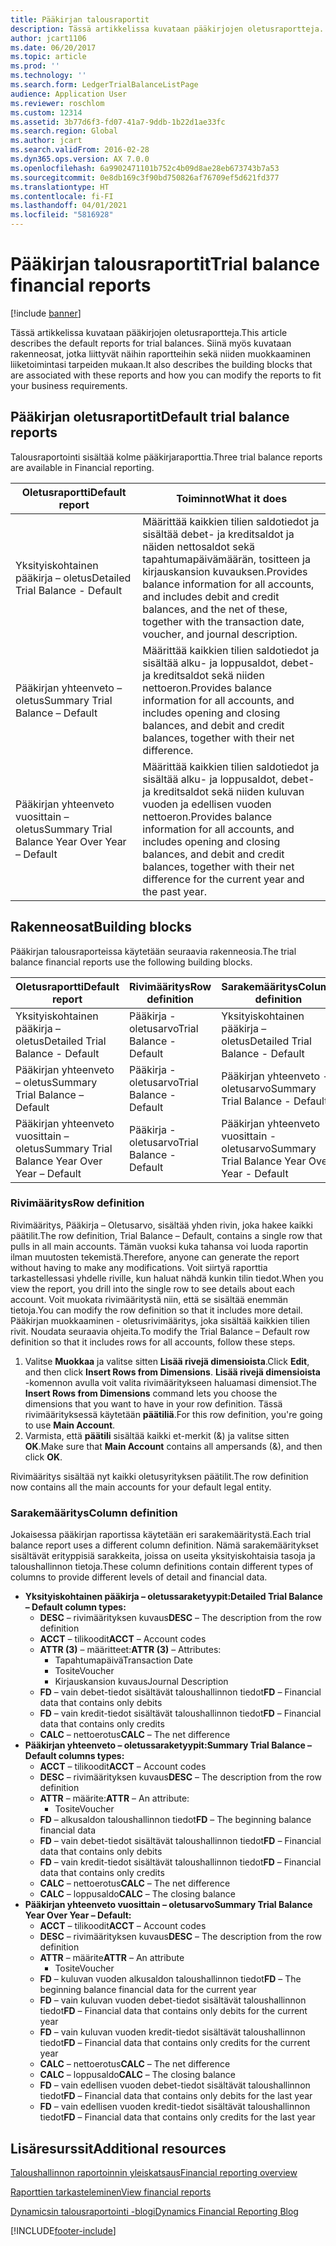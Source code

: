 ```yaml
---
title: Pääkirjan talousraportit
description: Tässä artikkelissa kuvataan pääkirjojen oletusraportteja. Siinä myös kuvataan rakenneosat, jotka liittyvät näihin raportteihin sekä niiden muokkaaminen liiketoimintasi tarpeiden mukaan.
author: jcart1106
ms.date: 06/20/2017
ms.topic: article
ms.prod: ''
ms.technology: ''
ms.search.form: LedgerTrialBalanceListPage
audience: Application User
ms.reviewer: roschlom
ms.custom: 12314
ms.assetid: 3b77d6f3-fd07-41a7-9ddb-1b22d1ae33fc
ms.search.region: Global
ms.author: jcart
ms.search.validFrom: 2016-02-28
ms.dyn365.ops.version: AX 7.0.0
ms.openlocfilehash: 6a9902471101b752c4b09d8ae28eb673743b7a53
ms.sourcegitcommit: 0e8db169c3f90bd750826af76709ef5d621fd377
ms.translationtype: HT
ms.contentlocale: fi-FI
ms.lasthandoff: 04/01/2021
ms.locfileid: "5816928"
---
```

# <a name="trial-balance-financial-reports"></a><span data-ttu-id="10e77-104">Pääkirjan talousraportit</span><span class="sxs-lookup"><span data-stu-id="10e77-104">Trial balance financial reports</span></span>

[!include [banner](../includes/banner.md)]

<span data-ttu-id="10e77-105">Tässä artikkelissa kuvataan pääkirjojen oletusraportteja.</span><span class="sxs-lookup"><span data-stu-id="10e77-105">This article describes the default reports for trial balances.</span></span> <span data-ttu-id="10e77-106">Siinä myös kuvataan rakenneosat, jotka liittyvät näihin raportteihin sekä niiden muokkaaminen liiketoimintasi tarpeiden mukaan.</span><span class="sxs-lookup"><span data-stu-id="10e77-106">It also describes the building blocks that are associated with these reports and how you can modify the reports to fit your business requirements.</span></span> 

<a name="default-trial-balance-reports"></a><span data-ttu-id="10e77-107">Pääkirjan oletusraportit</span><span class="sxs-lookup"><span data-stu-id="10e77-107">Default trial balance reports</span></span>
-----------------------------

<span data-ttu-id="10e77-108">Talousraportointi sisältää kolme pääkirjaraporttia.</span><span class="sxs-lookup"><span data-stu-id="10e77-108">Three trial balance reports are available in Financial reporting.</span></span>

| <span data-ttu-id="10e77-109">Oletusraportti</span><span class="sxs-lookup"><span data-stu-id="10e77-109">Default report</span></span>                                 | <span data-ttu-id="10e77-110">Toiminnot</span><span class="sxs-lookup"><span data-stu-id="10e77-110">What it does</span></span>                                                                                                                                                                                        |
|------------------------------------------------|-----------------------------------------------------------------------------------------------------------------------------------------------------------------------------------------------------|
| <span data-ttu-id="10e77-111">Yksityiskohtainen pääkirja – oletus</span><span class="sxs-lookup"><span data-stu-id="10e77-111">Detailed Trial Balance - Default</span></span>               | <span data-ttu-id="10e77-112">Määrittää kaikkien tilien saldotiedot ja sisältää debet- ja kreditsaldot ja näiden nettosaldot sekä tapahtumapäivämäärän, tositteen ja kirjauskansion kuvauksen.</span><span class="sxs-lookup"><span data-stu-id="10e77-112">Provides balance information for all accounts, and includes debit and credit balances, and the net of these, together with the transaction date, voucher, and journal description.</span></span>                  |
| <span data-ttu-id="10e77-113">Pääkirjan yhteenveto – oletus</span><span class="sxs-lookup"><span data-stu-id="10e77-113">Summary Trial Balance – Default</span></span>                | <span data-ttu-id="10e77-114">Määrittää kaikkien tilien saldotiedot ja sisältää alku- ja loppusaldot, debet- ja kreditsaldot sekä niiden nettoeron.</span><span class="sxs-lookup"><span data-stu-id="10e77-114">Provides balance information for all accounts, and includes opening and closing balances, and debit and credit balances, together with their net difference.</span></span>                                        |
| <span data-ttu-id="10e77-115">Pääkirjan yhteenveto vuosittain – oletus</span><span class="sxs-lookup"><span data-stu-id="10e77-115">Summary Trial Balance Year Over Year – Default</span></span> | <span data-ttu-id="10e77-116">Määrittää kaikkien tilien saldotiedot ja sisältää alku- ja loppusaldot, debet- ja kreditsaldot sekä niiden kuluvan vuoden ja edellisen vuoden nettoeron.</span><span class="sxs-lookup"><span data-stu-id="10e77-116">Provides balance information for all accounts, and includes opening and closing balances, and debit and credit balances, together with their net difference for the current year and the past year.</span></span> |

## <a name="building-blocks"></a><span data-ttu-id="10e77-117">Rakenneosat</span><span class="sxs-lookup"><span data-stu-id="10e77-117">Building blocks</span></span>
<span data-ttu-id="10e77-118">Pääkirjan talousraporteissa käytetään seuraavia rakenneosia.</span><span class="sxs-lookup"><span data-stu-id="10e77-118">The trial balance financial reports use the following building blocks.</span></span>

| <span data-ttu-id="10e77-119">Oletusraportti</span><span class="sxs-lookup"><span data-stu-id="10e77-119">Default report</span></span>                                 | <span data-ttu-id="10e77-120">Rivimääritys</span><span class="sxs-lookup"><span data-stu-id="10e77-120">Row definition</span></span>          | <span data-ttu-id="10e77-121">Sarakemääritys</span><span class="sxs-lookup"><span data-stu-id="10e77-121">Column definition</span></span>                              |
|------------------------------------------------|-------------------------|------------------------------------------------|
| <span data-ttu-id="10e77-122">Yksityiskohtainen pääkirja – oletus</span><span class="sxs-lookup"><span data-stu-id="10e77-122">Detailed Trial Balance - Default</span></span>               | <span data-ttu-id="10e77-123">Pääkirja - oletusarvo</span><span class="sxs-lookup"><span data-stu-id="10e77-123">Trial Balance - Default</span></span> | <span data-ttu-id="10e77-124">Yksityiskohtainen pääkirja – oletus</span><span class="sxs-lookup"><span data-stu-id="10e77-124">Detailed Trial Balance - Default</span></span>               |
| <span data-ttu-id="10e77-125">Pääkirjan yhteenveto – oletus</span><span class="sxs-lookup"><span data-stu-id="10e77-125">Summary Trial Balance – Default</span></span>                | <span data-ttu-id="10e77-126">Pääkirja - oletusarvo</span><span class="sxs-lookup"><span data-stu-id="10e77-126">Trial Balance - Default</span></span> | <span data-ttu-id="10e77-127">Pääkirjan yhteenveto - oletusarvo</span><span class="sxs-lookup"><span data-stu-id="10e77-127">Summary Trial Balance - Default</span></span>                |
| <span data-ttu-id="10e77-128">Pääkirjan yhteenveto vuosittain – oletus</span><span class="sxs-lookup"><span data-stu-id="10e77-128">Summary Trial Balance Year Over Year – Default</span></span> | <span data-ttu-id="10e77-129">Pääkirja - oletusarvo</span><span class="sxs-lookup"><span data-stu-id="10e77-129">Trial Balance - Default</span></span> | <span data-ttu-id="10e77-130">Pääkirjan yhteenveto vuosittain - oletusarvo</span><span class="sxs-lookup"><span data-stu-id="10e77-130">Summary Trial Balance Year Over Year - Default</span></span> |

### <a name="row-definition"></a><span data-ttu-id="10e77-131">Rivimääritys</span><span class="sxs-lookup"><span data-stu-id="10e77-131">Row definition</span></span>

<span data-ttu-id="10e77-132">Rivimääritys, Pääkirja – Oletusarvo, sisältää yhden rivin, joka hakee kaikki päätilit.</span><span class="sxs-lookup"><span data-stu-id="10e77-132">The row definition, Trial Balance – Default, contains a single row that pulls in all main accounts.</span></span> <span data-ttu-id="10e77-133">Tämän vuoksi kuka tahansa voi luoda raportin ilman muutosten tekemistä.</span><span class="sxs-lookup"><span data-stu-id="10e77-133">Therefore, anyone can generate the report without having to make any modifications.</span></span> <span data-ttu-id="10e77-134">Voit siirtyä raporttia tarkastellessasi yhdelle riville, kun haluat nähdä kunkin tilin tiedot.</span><span class="sxs-lookup"><span data-stu-id="10e77-134">When you view the report, you drill into the single row to see details about each account.</span></span> <span data-ttu-id="10e77-135">Voit muokata rivimääritystä niin, että se sisältää enemmän tietoja.</span><span class="sxs-lookup"><span data-stu-id="10e77-135">You can modify the row definition so that it includes more detail.</span></span> <span data-ttu-id="10e77-136">Pääkirjan muokkaaminen - oletusrivimääritys, joka sisältää kaikkien tilien rivit. Noudata seuraavia ohjeita.</span><span class="sxs-lookup"><span data-stu-id="10e77-136">To modify the Trial Balance – Default row definition so that it includes rows for all accounts, follow these steps.</span></span>

1.  <span data-ttu-id="10e77-137">Valitse **Muokkaa** ja valitse sitten **Lisää rivejä dimensioista**.</span><span class="sxs-lookup"><span data-stu-id="10e77-137">Click **Edit**, and then click **Insert Rows from Dimensions**.</span></span> <span data-ttu-id="10e77-138">**Lisää rivejä dimensioista** -komennon avulla voit valita rivimääritykseen haluamasi dimensiot.</span><span class="sxs-lookup"><span data-stu-id="10e77-138">The **Insert Rows from Dimensions** command lets you choose the dimensions that you want to have in your row definition.</span></span> <span data-ttu-id="10e77-139">Tässä rivimäärityksessä käytetään **päätiliä**.</span><span class="sxs-lookup"><span data-stu-id="10e77-139">For this row definition, you're going to use **Main Account**.</span></span>
2.  <span data-ttu-id="10e77-140">Varmista, että **päätili** sisältää kaikki et-merkit (&) ja valitse sitten **OK**.</span><span class="sxs-lookup"><span data-stu-id="10e77-140">Make sure that **Main Account** contains all ampersands (&), and then click **OK**.</span></span>

<span data-ttu-id="10e77-141">Rivimääritys sisältää nyt kaikki oletusyrityksen päätilit.</span><span class="sxs-lookup"><span data-stu-id="10e77-141">The row definition now contains all the main accounts for your default legal entity.</span></span>

### <a name="column-definition"></a><span data-ttu-id="10e77-142">Sarakemääritys</span><span class="sxs-lookup"><span data-stu-id="10e77-142">Column definition</span></span>

<span data-ttu-id="10e77-143">Jokaisessa pääkirjan raportissa käytetään eri sarakemääritystä.</span><span class="sxs-lookup"><span data-stu-id="10e77-143">Each trial balance report uses a different column definition.</span></span> <span data-ttu-id="10e77-144">Nämä sarakemääritykset sisältävät erityppisiä sarakkeita, joissa on useita yksityiskohtaisia tasoja ja taloushallinnon tietoja.</span><span class="sxs-lookup"><span data-stu-id="10e77-144">These column definitions contain different types of columns to provide different levels of detail and financial data.</span></span>

-   <span data-ttu-id="10e77-145">**Yksityiskohtainen pääkirja – oletussaraketyypit:**</span><span class="sxs-lookup"><span data-stu-id="10e77-145">**Detailed Trial Balance – Default column types:**</span></span>
    -   <span data-ttu-id="10e77-146">**DESC** – rivimäärityksen kuvaus</span><span class="sxs-lookup"><span data-stu-id="10e77-146">**DESC** – The description from the row definition</span></span>
    -   <span data-ttu-id="10e77-147">**ACCT** – tilikoodit</span><span class="sxs-lookup"><span data-stu-id="10e77-147">**ACCT** – Account codes</span></span>
    -   <span data-ttu-id="10e77-148">**ATTR (3)** – määritteet:</span><span class="sxs-lookup"><span data-stu-id="10e77-148">**ATTR (3)** – Attributes:</span></span>
        -   <span data-ttu-id="10e77-149">Tapahtumapäivä</span><span class="sxs-lookup"><span data-stu-id="10e77-149">Transaction Date</span></span>
        -   <span data-ttu-id="10e77-150">Tosite</span><span class="sxs-lookup"><span data-stu-id="10e77-150">Voucher</span></span>
        -   <span data-ttu-id="10e77-151">Kirjauskansion kuvaus</span><span class="sxs-lookup"><span data-stu-id="10e77-151">Journal Description</span></span>
    -   <span data-ttu-id="10e77-152">**FD** – vain debet-tiedot sisältävät taloushallinnon tiedot</span><span class="sxs-lookup"><span data-stu-id="10e77-152">**FD** – Financial data that contains only debits</span></span>
    -   <span data-ttu-id="10e77-153">**FD** – vain kredit-tiedot sisältävät taloushallinnon tiedot</span><span class="sxs-lookup"><span data-stu-id="10e77-153">**FD** – Financial data that contains only credits</span></span>
    -   <span data-ttu-id="10e77-154">**CALC** – nettoerotus</span><span class="sxs-lookup"><span data-stu-id="10e77-154">**CALC** – The net difference</span></span>
-   <span data-ttu-id="10e77-155">**Pääkirjan yhteenveto – oletussaraketyypit:**</span><span class="sxs-lookup"><span data-stu-id="10e77-155">**Summary Trial Balance – Default columns types:**</span></span>
    -   <span data-ttu-id="10e77-156">**ACCT** – tilikoodit</span><span class="sxs-lookup"><span data-stu-id="10e77-156">**ACCT** – Account codes</span></span>
    -   <span data-ttu-id="10e77-157">**DESC** – rivimäärityksen kuvaus</span><span class="sxs-lookup"><span data-stu-id="10e77-157">**DESC** – The description from the row definition</span></span>
    -   <span data-ttu-id="10e77-158">**ATTR** – määrite:</span><span class="sxs-lookup"><span data-stu-id="10e77-158">**ATTR** – An attribute:</span></span>
        -   <span data-ttu-id="10e77-159">Tosite</span><span class="sxs-lookup"><span data-stu-id="10e77-159">Voucher</span></span>
    -   <span data-ttu-id="10e77-160">**FD** – alkusaldon taloushallinnon tiedot</span><span class="sxs-lookup"><span data-stu-id="10e77-160">**FD** – The beginning balance financial data</span></span>
    -   <span data-ttu-id="10e77-161">**FD** – vain debet-tiedot sisältävät taloushallinnon tiedot</span><span class="sxs-lookup"><span data-stu-id="10e77-161">**FD** – Financial data that contains only debits</span></span>
    -   <span data-ttu-id="10e77-162">**FD** – vain kredit-tiedot sisältävät taloushallinnon tiedot</span><span class="sxs-lookup"><span data-stu-id="10e77-162">**FD** – Financial data that contains only credits</span></span>
    -   <span data-ttu-id="10e77-163">**CALC** – nettoerotus</span><span class="sxs-lookup"><span data-stu-id="10e77-163">**CALC** – The net difference</span></span>
    -   <span data-ttu-id="10e77-164">**CALC** – loppusaldo</span><span class="sxs-lookup"><span data-stu-id="10e77-164">**CALC** – The closing balance</span></span>
-   <span data-ttu-id="10e77-165">**Pääkirjan yhteenveto vuosittain – oletusarvo**</span><span class="sxs-lookup"><span data-stu-id="10e77-165">**Summary Trial Balance Year Over Year – Default:**</span></span>
    -   <span data-ttu-id="10e77-166">**ACCT** – tilikoodit</span><span class="sxs-lookup"><span data-stu-id="10e77-166">**ACCT** – Account codes</span></span>
    -   <span data-ttu-id="10e77-167">**DESC** – rivimäärityksen kuvaus</span><span class="sxs-lookup"><span data-stu-id="10e77-167">**DESC** – The description from the row definition</span></span>
    -   <span data-ttu-id="10e77-168">**ATTR** – määrite</span><span class="sxs-lookup"><span data-stu-id="10e77-168">**ATTR** – An attribute</span></span>
        -   <span data-ttu-id="10e77-169">Tosite</span><span class="sxs-lookup"><span data-stu-id="10e77-169">Voucher</span></span>
    -   <span data-ttu-id="10e77-170">**FD** – kuluvan vuoden alkusaldon taloushallinnon tiedot</span><span class="sxs-lookup"><span data-stu-id="10e77-170">**FD** – The beginning balance financial data for the current year</span></span>
    -   <span data-ttu-id="10e77-171">**FD** – vain kuluvan vuoden debet-tiedot sisältävät taloushallinnon tiedot</span><span class="sxs-lookup"><span data-stu-id="10e77-171">**FD** – Financial data that contains only debits for the current year</span></span>
    -   <span data-ttu-id="10e77-172">**FD** – vain kuluvan vuoden kredit-tiedot sisältävät taloushallinnon tiedot</span><span class="sxs-lookup"><span data-stu-id="10e77-172">**FD** – Financial data that contains only credits for the current year</span></span>
    -   <span data-ttu-id="10e77-173">**CALC** – nettoerotus</span><span class="sxs-lookup"><span data-stu-id="10e77-173">**CALC** – The net difference</span></span>
    -   <span data-ttu-id="10e77-174">**CALC** – loppusaldo</span><span class="sxs-lookup"><span data-stu-id="10e77-174">**CALC** – The closing balance</span></span>
    -   <span data-ttu-id="10e77-175">**FD** – vain edellisen vuoden debet-tiedot sisältävät taloushallinnon tiedot</span><span class="sxs-lookup"><span data-stu-id="10e77-175">**FD** – Financial data that contains only debits for the last year</span></span>
    -   <span data-ttu-id="10e77-176">**FD** – vain edellisen vuoden kredit-tiedot sisältävät taloushallinnon tiedot</span><span class="sxs-lookup"><span data-stu-id="10e77-176">**FD** – Financial data that contains only credits for the last year</span></span>



<a name="additional-resources"></a><span data-ttu-id="10e77-177">Lisäresurssit</span><span class="sxs-lookup"><span data-stu-id="10e77-177">Additional resources</span></span>
--------

[<span data-ttu-id="10e77-178">Taloushallinnon raportoinnin yleiskatsaus</span><span class="sxs-lookup"><span data-stu-id="10e77-178">Financial reporting overview</span></span>](financial-reporting-getting-started.md)

[<span data-ttu-id="10e77-179">Raporttien tarkasteleminen</span><span class="sxs-lookup"><span data-stu-id="10e77-179">View financial reports</span></span>](view-financial-reports.md)

[<span data-ttu-id="10e77-180">Dynamicsin talousraportointi -blogi</span><span class="sxs-lookup"><span data-stu-id="10e77-180">Dynamics Financial Reporting Blog</span></span>](https://blogs.msdn.com/b/dynamics_financial_reporting/)





[!INCLUDE[footer-include](../../includes/footer-banner.md)]